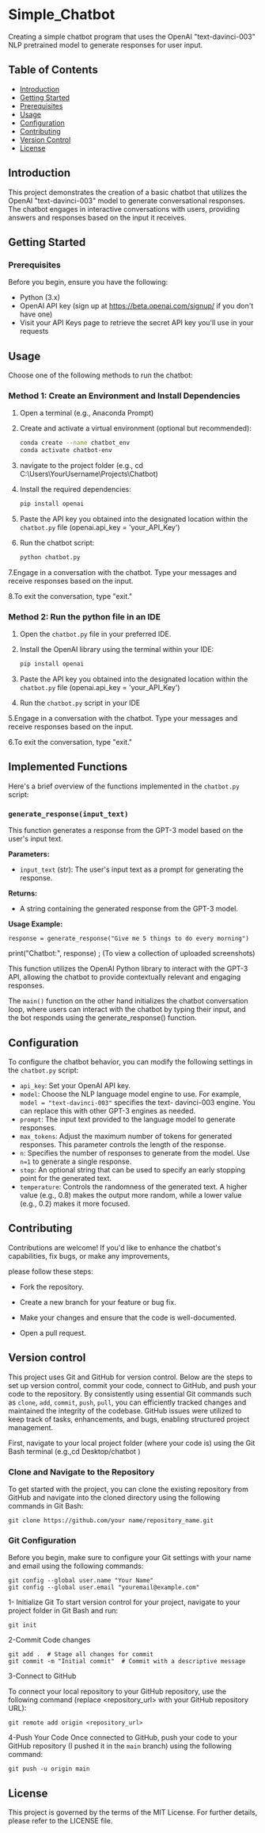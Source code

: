 
# Simple_Chatbot
Creating a simple chatbot program that uses the OpenAI "text-davinci-003" NLP pretrained model to generate responses for user input.

## Table of Contents

- [Introduction](#introduction)
- [Getting Started](#getting-started)
- [Prerequisites](#prerequisites)
- [Usage](#usage)
- [Configuration](#configuration)
- [Contributing](#contributing)
- [Version Control](#version-control)
- [License](#license)


## Introduction

This project demonstrates the creation of a basic chatbot that utilizes the OpenAI "text-davinci-003" model to generate conversational responses. The chatbot engages in interactive conversations with users, providing answers and responses based on the input it receives.

## Getting Started

### Prerequisites

Before you begin, ensure you have the following:

- Python (3.x)
- OpenAI API key (sign up at https://beta.openai.com/signup/ if you don't have one)
- Visit your API Keys page to retrieve the secret API key you'll use in your requests

## Usage
Choose one of the following methods to run the chatbot:
### Method 1: Create an Environment and Install Dependencies

1. Open a terminal (e.g., Anaconda Prompt)
 
2. Create and activate a virtual environment (optional but recommended):
   
    ```bash
    conda create --name chatbot_env
    conda activate chatbot-env
    
3. navigate to the project folder (e.g., cd C:\Users\YourUsername\Projects\Chatbot)

4. Install the required dependencies:
    ```bash
    pip install openai

5. Paste the API key you obtained into the designated location within the `chatbot.py` file (openai.api_key = 'your_API_Key')
   
6. Run the chatbot script:

   ```bash
   python chatbot.py

7.Engage in a conversation with the chatbot. Type your messages and receive responses based on the input.

8.To exit the conversation, type "exit."

### Method 2: Run the python file in an IDE

1. Open the `chatbot.py` file in your preferred IDE.

2. Install the OpenAI library using the terminal within your IDE:
    ```bash
    pip install openai

3. Paste the API key you obtained into the designated location within the `chatbot.py` file (openai.api_key = 'your_API_Key')
 
4. Run the `chatbot.py` script in your IDE

5.Engage in a conversation with the chatbot. Type your messages and receive responses based on the input.

6.To exit the conversation, type "exit."

## Implemented Functions

Here's a brief overview of the functions implemented in the `chatbot.py` script:

### `generate_response(input_text)`

This function generates a response from the GPT-3 model based on the user's input text.

**Parameters:**
- `input_text` (str): The user's input text as a prompt for generating the response.

**Returns:**
- A string containing the generated response from the GPT-3 model.

**Usage Example:**

    response = generate_response("Give me 5 things to do every morning")
 
print("Chatbot:", response) ; (To view a collection of uploaded screenshots)

This function utilizes the OpenAI Python library to interact with the GPT-3 API, allowing the chatbot to provide contextually relevant and engaging responses.


The `main()` function on the other hand initializes the chatbot conversation loop, where users can interact with the chatbot by typing 
their input, and the bot responds using the generate_response() function.

## Configuration

To configure the chatbot behavior, you can modify the following settings in the `chatbot.py` script:

- `api_key`: Set your OpenAI API key.
- `model`: Choose the NLP language model engine to use. For example, `model = "text-davinci-003"` specifies the text-    davinci-003 engine. You can replace this with other GPT-3 engines as needed.
- `prompt`: The input text provided to the language model to generate responses.
- `max_tokens`: Adjust the maximum number of tokens for generated responses. This parameter controls the length of       the response.
- `n`: Specifies the number of responses to generate from the model. Use `n=1` to generate a single response.
- `stop`: An optional string that can be used to specify an early stopping point for the generated text.
- `temperature`: Controls the randomness of the generated text. A higher value (e.g., 0.8) makes the output more         random, while a lower value (e.g., 0.2) makes it more focused.

## Contributing
Contributions are welcome! If you'd like to enhance the chatbot's capabilities, fix bugs, or make any improvements, 

please follow these steps:

- Fork the repository.
  
- Create a new branch for your feature or bug fix.
  
- Make your changes and ensure that the code is well-documented.
  
- Open a pull request.

## Version control
 
This project uses Git and GitHub for version control. Below are the steps to set up version control, commit your code, connect to GitHub, and push your code to the repository.
By consistently using essential Git commands such as `clone`, `add`, `commit`, `push`, `pull`, you can efficiently tracked changes and maintained the integrity of the codebase. GitHub issues were utilized to keep track of tasks, enhancements, and bugs, enabling structured project management.

First, navigate to your local project folder (where your code is) using the Git Bash terminal (e.g.,cd Desktop/chatbot
)

### Clone and Navigate to the Repository

To get started with the project, you can clone the existing repository from GitHub and navigate into the cloned directory using the following commands in Git Bash:


    git clone https://github.com/your name/repository_name.git
    
 

### Git Configuration

Before you begin, make sure to configure your Git settings with your name and email using the following commands:

  
    git config --global user.name "Your Name"
    git config --global user.email "youremail@example.com"



1- Initialize Git
To start version control for your project, navigate to your project folder in Git Bash and run:

       
    git init

2-Commit Code changes
    
    git add .  # Stage all changes for commit
    git commit -m "Initial commit"  # Commit with a descriptive message

3-Connect to GitHub

To connect your local repository to your GitHub repository, use the following command (replace <repository_url> with your GitHub repository URL):

  
    git remote add origin <repository_url>

4-Push Your Code
Once connected to GitHub, push your code to your GitHub repository (I pushed it in the `main` branch) using the following command:

  
    git push -u origin main


## License
This project is governed by the terms of the MIT License. For further details, please refer to the LICENSE file.

